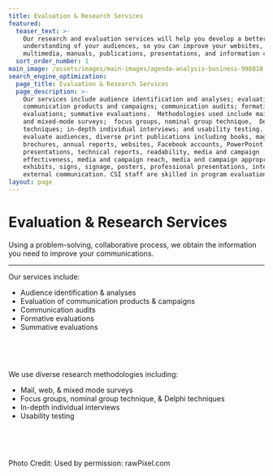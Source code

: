 ```yaml
---
title: Evaluation & Research Services
featured:
  teaser_text: >-
    Our research and evaluation services will help you develop a better
    understanding of your audiences, so you can improve your websites,
    multimedia, manuals, publications, presentations, and information campaigns.
  sort_order_number: 1
main_image: /assets/images/main-images/agenda-analysis-business-990818_Eval_Research.jpg
search_engine_optimization:
  page_title: Evaluation & Research Services
  page_description: >-
    Our services include audience identification and analyses; evaluation of
    communication products and campaigns; communication audits; formative
    evaluations; summative evaluations.  Methodologies used include mail, web,
    and mixed-mode surveys;  focus groups, nominal group technique,  Delphi
    techniques; in-depth individual interviews; and usability testing. CSI can
    evaluate audiences, diverse print publications including books, magazines,
    brochures, annual reports, websites, Facebook accounts, PowerPoint
    presentations, technical reports, readability, media and campaign
    effectiveness, media and campaign reach, media and campaign appropriateness,
    exhibits, signs, signage, posters, professional presentations, internal and
    external communication. CSI staff are skilled in program evaluation.
layout: page
---
```


# Evaluation & Research Services

Using a problem-solving, collaborative process, we obtain the information you need to improve your communications.

---

Our services include:&nbsp;&nbsp;

* Audience identification & analyses
* Evaluation of communication products & campaigns
* Communication audits
* Formative evaluations
* Summative evaluations

&nbsp;

&nbsp;

We use diverse research methodologies including:

* Mail, web, & mixed mode surveys
* Focus groups, nominal group technique, & Delphi techniques
* In-depth individual interviews
* Usability testing

&nbsp;

&nbsp;

Photo Credit: Used by permission: rawPixel.com